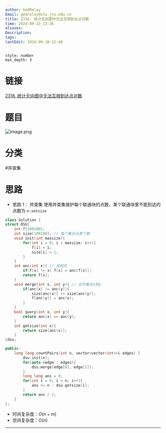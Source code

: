 ```yaml
---
author: GedRelay
Email: gedrelay@stu.jnu.edu.cn
title: 2316. 统计无向图中无法互相到达点对数
time: 2024-09-15 23:36
aliases: 
Description: 
tags: 
lastEdit: 2024-09-18-12:48
---
```


```toc
style: number
max_depth: 3
```

# 链接
[2316. 统计无向图中无法互相到达点对数](https://leetcode.cn/problems/count-unreachable-pairs-of-nodes-in-an-undirected-graph/) 

# 题目
![image.png](https://ged-pic-bed.oss-cn-guangzhou.aliyuncs.com/img/202409152336177.png)


# 分类
#并查集 

# 思路
- 思路 1：
并查集
使用并查集维护每个联通块的点数，某个联通块里不能到达的点数为 `n-setsize` 


```cpp
class Solution {
struct DSU{
    int f[100100];
    int size[100100]; // 每个集合元素个数
    void init(int maxsize){
        for(int i = 0; i < maxsize; i++){
            f[i] = i;
            size[i] = 1;
        }
    }
    int anc(int x){ // 找祖先
        if(f[x] != x) f[x] = anc(f[x]);
        return f[x];
    }
    void merge(int x, int y){ // 合并集合x和y
        if(anc(x) != anc(y)){
            size[anc(x)] += size[anc(y)];
            f[anc(y)] = anc(x);
        }
    }
    bool query(int x, int y){
        return anc(x) == anc(y);
    }
    int getsize(int x){
        return size[anc(x)];
    }
}dsu;

public:
    long long countPairs(int n, vector<vector<int>>& edges) {
        dsu.init(n);
        for(auto &edge : edges){
            dsu.merge(edge[0], edge[1]);
        }
        long long ans = 0;
        for(int i = 0; i < n; i++){
            ans += n - dsu.getsize(i);
        }
        return ans / 2;
    }
};
```


- 时间复杂度：${O\left( n+m \right)  }$ 
- 空间复杂度：${O\left( n \right)  }$ 


---

